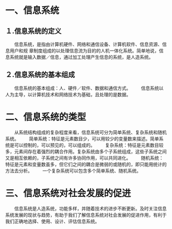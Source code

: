 # 一、信息系统
## １.信息系统的定义
　　信息系统，是指由计算机硬件、网络和通信设备、计算机软件、信息资源、信息用户和规 章制度组成的以处理信息流为目的的人机一体化系统。简单地说，信息系统就是输入数据／信息，通过加工处理产生信息的系统，是人造系统。
## ２.信息系统的基本组成
　　信息系统的基本组成：人、硬件／软件、数据和通信方式。
　　信息系统以人为主导，以计算机技术和网络技术为基础，且处理的是数据。
# 二、信息系统的类型
　　从系统结构组成的复杂程度来看，信息系统可分为简单系统、复杂系统和随机系统。
　　简单系统：特征是元素数目少，可以用较少的变量数来描述。简单系统是可以控制的，可以预见的，可以组成的。
　　复杂系统：特征是元素数目较多，元素间存在着强烈的耦合作用。复杂系统由多个子系统组成，这些子系统之间又是相互依赖的，子系统之间有许多协同作用，可以共同进化。
　　随机系统：特征是元素和变量数虽多，但它们之间的耦合是微弱的或随机的，即只能用统计的方法去分析。
　　一个复杂系统可以包含多个简单系统、随机系统。
# 三、信息系统对社会发展的促进
　　信息系统是人造系统，功能多样，并随着技术的进步不断更新。及时关注信息系统发展的现状与趋势，有助于我们了解信息系统对社会发展的促进作用，有利于我们正确地选择、使用、设计、评估信息系统。
